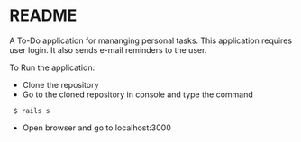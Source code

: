 # README



A To-Do application for mananging personal tasks. This application requires user login. 
It also sends e-mail reminders to the user.

To Run the application:

* Clone the repository
* Go to the cloned repository in console and type the command
```Shell 
 $ rails s 
```
* Open browser and go to localhost:3000
